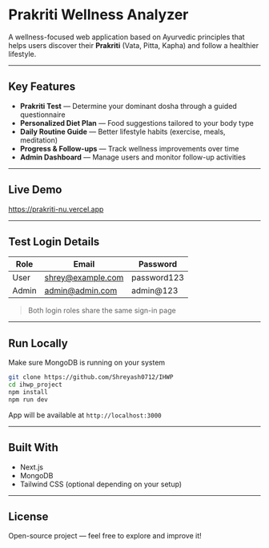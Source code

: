 # Prakriti Wellness Analyzer

A wellness-focused web application based on Ayurvedic principles that helps users discover their **Prakriti** (Vata, Pitta, Kapha) and follow a healthier lifestyle.

---

## Key Features

- **Prakriti Test** — Determine your dominant dosha through a guided questionnaire  
- **Personalized Diet Plan** — Food suggestions tailored to your body type  
- **Daily Routine Guide** — Better lifestyle habits (exercise, meals, meditation)  
- **Progress & Follow-ups** — Track wellness improvements over time  
- **Admin Dashboard** — Manage users and monitor follow-up activities  

---

## Live Demo

https://prakriti-nu.vercel.app

---

## Test Login Details

| Role | Email | Password |
|------|-------|----------|
| User | shrey@example.com | password123 |
| Admin | admin@admin.com | admin@123 |

> Both login roles share the same sign-in page

---

## Run Locally

Make sure MongoDB is running on your system 

```bash
git clone https://github.com/Shreyash0712/IHWP
cd ihwp_project
npm install
npm run dev
```

App will be available at `http://localhost:3000`

---

## Built With

- Next.js  
- MongoDB  
- Tailwind CSS (optional depending on your setup)

---

## License

Open-source project — feel free to explore and improve it!
